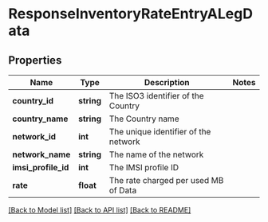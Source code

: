 # ResponseInventoryRateEntryALegData

## Properties
Name | Type | Description | Notes
------------ | ------------- | ------------- | -------------
**country_id** | **string** | The ISO3 identifier of the Country | 
**country_name** | **string** | The Country name | 
**network_id** | **int** | The unique identifier of the network | 
**network_name** | **string** | The name of the network | 
**imsi_profile_id** | **int** | The IMSI profile ID | 
**rate** | **float** | The rate charged per used MB of Data | 

[[Back to Model list]](../../README.md#documentation-for-models) [[Back to API list]](../../README.md#documentation-for-api-endpoints) [[Back to README]](../../README.md)

